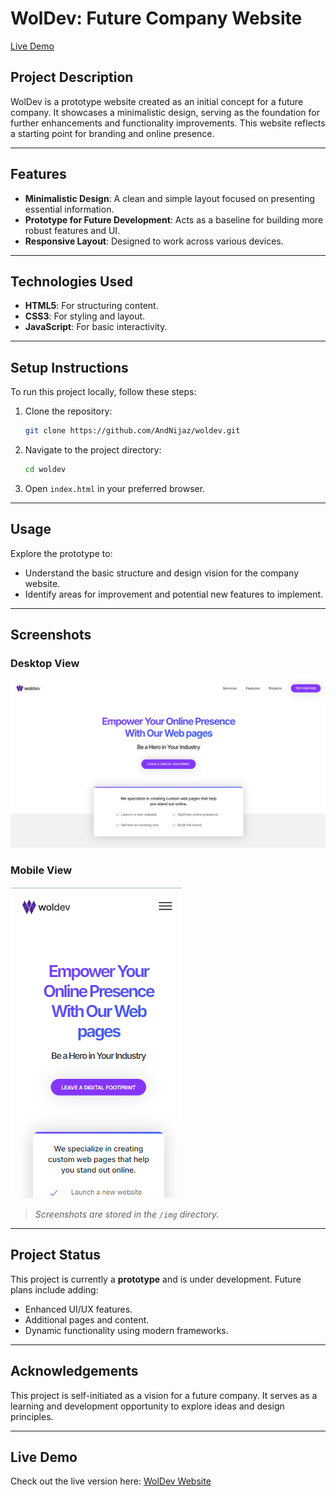 # WolDev: Future Company Website

[Live Demo](https://woldev.netlify.app/)

## Project Description
WolDev is a prototype website created as an initial concept for a future company. It showcases a minimalistic design, serving as the foundation for further enhancements and functionality improvements. This website reflects a starting point for branding and online presence.

---

## Features
- **Minimalistic Design**: A clean and simple layout focused on presenting essential information.
- **Prototype for Future Development**: Acts as a baseline for building more robust features and UI.
- **Responsive Layout**: Designed to work across various devices.

---

## Technologies Used
- **HTML5**: For structuring content.
- **CSS3**: For styling and layout.
- **JavaScript**: For basic interactivity.

---

## Setup Instructions
To run this project locally, follow these steps:

1. Clone the repository:

   ```bash
   git clone https://github.com/AndNijaz/woldev.git
   ```

2. Navigate to the project directory:

   ```bash
   cd woldev
   ```

3. Open `index.html` in your preferred browser.

---

## Usage
Explore the prototype to:

- Understand the basic structure and design vision for the company website.
- Identify areas for improvement and potential new features to implement.

---

## Screenshots

### Desktop View
![Desktop View](img/desktop-view.png)

### Mobile View
![Mobile View](img/mobile-view.png)

> *Screenshots are stored in the `/img` directory.*

---

## Project Status
This project is currently a **prototype** and is under development. Future plans include adding:
- Enhanced UI/UX features.
- Additional pages and content.
- Dynamic functionality using modern frameworks.

---

## Acknowledgements
This project is self-initiated as a vision for a future company. It serves as a learning and development opportunity to explore ideas and design principles.

---

## Live Demo
Check out the live version here: [WolDev Website](https://woldev.netlify.app/)
